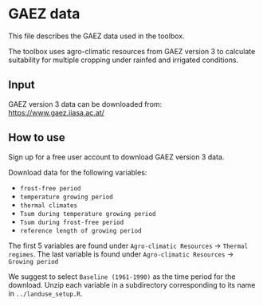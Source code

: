 # GAEZ data

This file describes the GAEZ data used in the toolbox.

The toolbox uses agro-climatic resources from GAEZ version 3 to calculate
suitability for multiple cropping under rainfed and irrigated conditions.

## Input
GAEZ version 3 data can be downloaded from: https://www.gaez.iiasa.ac.at/

## How to use
Sign up for a free user account to download GAEZ version 3 data.

Download data for the following variables:
- `frost-free period`
- `temperature growing period`
- `thermal climates`
- `Tsum during temperature growing period`
- `Tsum during frost-free period`
- `reference length of growing period`

The first 5 variables are found under `Agro-climatic Resources` -> `Thermal
regimes`. The last variable is found under `Agro-climatic Resources` -> 
`Growing period`

We suggest to select `Baseline (1961-1990)` as the time period for the download.
Unzip each variable in a subdirectory corresponding to its name in 
`../landuse_setup.R`.
